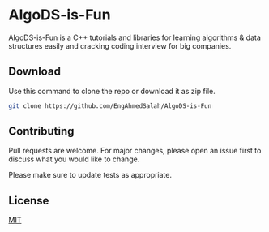 # AlgoDS-is-Fun

AlgoDS-is-Fun is a C++ tutorials and libraries for learning algorithms & data structures easily and cracking coding interview for big companies.

## Download

Use this command to clone the repo or download it as zip file.

```bash
git clone https://github.com/EngAhmedSalah/AlgoDS-is-Fun
```


## Contributing
Pull requests are welcome. For major changes, please open an issue first to discuss what you would like to change.

Please make sure to update tests as appropriate.

## License
[MIT](https://choosealicense.com/licenses/mit/)

